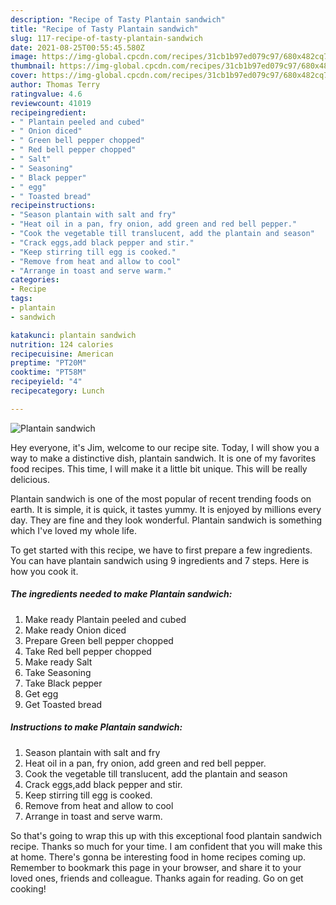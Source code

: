 ```yaml
---
description: "Recipe of Tasty Plantain sandwich"
title: "Recipe of Tasty Plantain sandwich"
slug: 117-recipe-of-tasty-plantain-sandwich
date: 2021-08-25T00:55:45.580Z
image: https://img-global.cpcdn.com/recipes/31cb1b97ed079c97/680x482cq70/plantain-sandwich-recipe-main-photo.jpg
thumbnail: https://img-global.cpcdn.com/recipes/31cb1b97ed079c97/680x482cq70/plantain-sandwich-recipe-main-photo.jpg
cover: https://img-global.cpcdn.com/recipes/31cb1b97ed079c97/680x482cq70/plantain-sandwich-recipe-main-photo.jpg
author: Thomas Terry
ratingvalue: 4.6
reviewcount: 41019
recipeingredient:
- " Plantain peeled and cubed"
- " Onion diced"
- " Green bell pepper chopped"
- " Red bell pepper chopped"
- " Salt"
- " Seasoning"
- " Black pepper"
- " egg"
- " Toasted bread"
recipeinstructions:
- "Season plantain with salt and fry"
- "Heat oil in a pan, fry onion, add green and red bell pepper."
- "Cook the vegetable till translucent, add the plantain and season"
- "Crack eggs,add black pepper and stir."
- "Keep stirring till egg is cooked."
- "Remove from heat and allow to cool"
- "Arrange in toast and serve warm."
categories:
- Recipe
tags:
- plantain
- sandwich

katakunci: plantain sandwich 
nutrition: 124 calories
recipecuisine: American
preptime: "PT20M"
cooktime: "PT58M"
recipeyield: "4"
recipecategory: Lunch

---
```



![Plantain sandwich](https://img-global.cpcdn.com/recipes/31cb1b97ed079c97/680x482cq70/plantain-sandwich-recipe-main-photo.jpg)

Hey everyone, it's Jim, welcome to our recipe site. Today, I will show you a way to make a distinctive dish, plantain sandwich. It is one of my favorites food recipes. This time, I will make it a little bit unique. This will be really delicious.



Plantain sandwich is one of the most popular of recent trending foods on earth. It is simple, it is quick, it tastes yummy. It is enjoyed by millions every day. They are fine and they look wonderful. Plantain sandwich is something which I've loved my whole life.


To get started with this recipe, we have to first prepare a few ingredients. You can have plantain sandwich using 9 ingredients and 7 steps. Here is how you cook it.

<!--inarticleads1-->

##### The ingredients needed to make Plantain sandwich:

1. Make ready  Plantain peeled and cubed
1. Make ready  Onion diced
1. Prepare  Green bell pepper chopped
1. Take  Red bell pepper chopped
1. Make ready  Salt
1. Take  Seasoning
1. Take  Black pepper
1. Get  egg
1. Get  Toasted bread




<!--inarticleads2-->

##### Instructions to make Plantain sandwich:

1. Season plantain with salt and fry
1. Heat oil in a pan, fry onion, add green and red bell pepper.
1. Cook the vegetable till translucent, add the plantain and season
1. Crack eggs,add black pepper and stir.
1. Keep stirring till egg is cooked.
1. Remove from heat and allow to cool
1. Arrange in toast and serve warm.




So that's going to wrap this up with this exceptional food plantain sandwich recipe. Thanks so much for your time. I am confident that you will make this at home. There's gonna be interesting food in home recipes coming up. Remember to bookmark this page in your browser, and share it to your loved ones, friends and colleague. Thanks again for reading. Go on get cooking!
